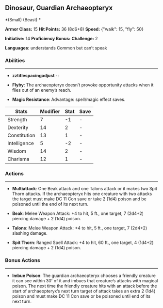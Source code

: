 ## Dinosaur, Guardian Archaeopteryx
*(Small) (Beast) *

**Armor Class:** 15
**Hit Points:** 36 (8d6+8)
**Speed:** {"walk": 15, "fly": 50}

**Initiative:** 14
**Proficiency Bonus:**
**Challenge:** 2

**Languages:** understands Common but can’t speak

### Abilities
 --- 
- **zztitlespacingadjust -**: 

- **Flyby**: The archaeopteryx doesn’t provoke opportunity attacks when it flies out of an enemy’s reach.

- **Magic Resistance**: Advantage: spell/magic effect saves.



| Stats | Modifier | Stat | Save
| ---- | ---- | ---- | ---- |
| Strength | 7 | -1 | - |
| Dexterity | 14 | 2 | - |
| Constitution | 13 | 1 | - |
| Intelligence | 5 | -2 | - |
| Wisdom | 14 | 2 | - |
| Charisma | 12 | 1 | - |

### Actions
 --- 
- **Multiattack**: One Beak attack and one Talons attack or it makes two Spit Thorn attacks. If the archaeopteryx hits one creature with two attacks the target must make DC 11 Con save or take 2 (1d4) poison and be poisoned until the end of its next turn.

- **Beak**: Melee Weapon Attack: +4 to hit, 5 ft., one target, 7 (2d4+2) piercing damage + 2 (1d4) poison.

- **Talons**: Melee Weapon Attack: +4 to hit, 5 ft., one target, 7 (2d4+2) slashing damage.

- **Spit Thorn**: Ranged Spell Attack: +4 to hit, 60 ft., one target, 4 (1d4+2) piercing damage + 2 (1d4) poison.

### Bonus Actions
 --- 
- **Imbue Poison**: The guardian archaeopteryx chooses a friendly creature it can see within 30' of it and imbues that creature’s attacks with magical poison. The next time the friendly creature hits with an attack before the start of archaeopteryx’s next turn target of attack takes an extra 2 (1d4) poison and must make DC 11 Con save or be poisoned until end of its next turn.

